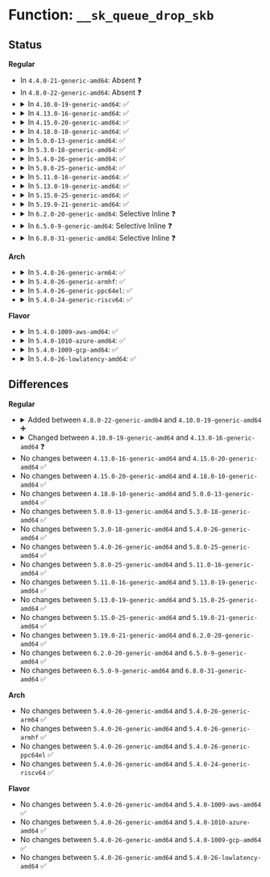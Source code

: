 # Function: <code>__sk_queue_drop_skb</code>

## Status
<b>Regular</b>
<ul>
<li>
In <code>4.4.0-21-generic-amd64</code>: Absent ❓
</li>
<li>
In <code>4.8.0-22-generic-amd64</code>: Absent ❓
</li>
<li>
<details>
<summary>In <code>4.10.0-19-generic-amd64</code>: ✅</summary>

```c
int __sk_queue_drop_skb(struct sock * sk, struct sk_buff * skb, unsigned int flags, void (*)(struct sock *, struct sk_buff *) destructor)
```

```json
{
  "name": "__sk_queue_drop_skb",
  "collision_type": "Unique Global",
  "inline_type": "No",
  "funcs": [
    {
      "addr": 18446744071586845472,
      "name": "__sk_queue_drop_skb",
      "external": true,
      "loc": "net/core/datagram.c:334",
      "file": "net/core/datagram.c",
      "inline": "seen, unknown",
      "caller_inline": [],
      "caller_func": [
        "net/core/datagram.c:skb_kill_datagram",
        "net/ipv4/udp.c:udp_recvmsg",
        "net/ipv6/udp.c:udpv6_recvmsg"
      ]
    }
  ],
  "symbols": [
    {
      "addr": 18446744071586845472,
      "name": "__sk_queue_drop_skb",
      "section": ".text",
      "bind": "STB_GLOBAL",
      "size": 186
    }
  ]
}
```
</details>
</li>
<li>
<details>
<summary>In <code>4.13.0-16-generic-amd64</code>: ✅</summary>

```c
int __sk_queue_drop_skb(struct sock * sk, struct sk_buff_head * sk_queue, struct sk_buff * skb, unsigned int flags, void (*)(struct sock *, struct sk_buff *) destructor)
```

```json
{
  "name": "__sk_queue_drop_skb",
  "collision_type": "Unique Global",
  "inline_type": "No",
  "funcs": [
    {
      "addr": 18446744071586968624,
      "name": "__sk_queue_drop_skb",
      "external": true,
      "loc": "net/core/datagram.c:355",
      "file": "net/core/datagram.c",
      "inline": "seen, unknown",
      "caller_inline": [],
      "caller_func": [
        "net/core/datagram.c:skb_kill_datagram",
        "net/ipv4/udp.c:udp_recvmsg",
        "net/ipv6/udp.c:udpv6_recvmsg"
      ]
    }
  ],
  "symbols": [
    {
      "addr": 18446744071586968624,
      "name": "__sk_queue_drop_skb",
      "section": ".text",
      "bind": "STB_GLOBAL",
      "size": 168
    }
  ]
}
```
</details>
</li>
<li>
<details>
<summary>In <code>4.15.0-20-generic-amd64</code>: ✅</summary>

```c
int __sk_queue_drop_skb(struct sock * sk, struct sk_buff_head * sk_queue, struct sk_buff * skb, unsigned int flags, void (*)(struct sock *, struct sk_buff *) destructor)
```

```json
{
  "name": "__sk_queue_drop_skb",
  "collision_type": "Unique Global",
  "inline_type": "No",
  "funcs": [
    {
      "addr": 18446744071587466672,
      "name": "__sk_queue_drop_skb",
      "external": true,
      "loc": "net/core/datagram.c:356",
      "file": "net/core/datagram.c",
      "inline": "seen, unknown",
      "caller_inline": [],
      "caller_func": [
        "net/core/datagram.c:skb_kill_datagram",
        "net/ipv4/udp.c:udp_recvmsg",
        "net/ipv6/udp.c:udpv6_recvmsg"
      ]
    }
  ],
  "symbols": [
    {
      "addr": 18446744071587466672,
      "name": "__sk_queue_drop_skb",
      "section": ".text",
      "bind": "STB_GLOBAL",
      "size": 182
    }
  ]
}
```
</details>
</li>
<li>
<details>
<summary>In <code>4.18.0-10-generic-amd64</code>: ✅</summary>

```c
int __sk_queue_drop_skb(struct sock * sk, struct sk_buff_head * sk_queue, struct sk_buff * skb, unsigned int flags, void (*)(struct sock *, struct sk_buff *) destructor)
```

```json
{
  "name": "__sk_queue_drop_skb",
  "collision_type": "Unique Global",
  "inline_type": "No",
  "funcs": [
    {
      "addr": 18446744071587771632,
      "name": "__sk_queue_drop_skb",
      "external": true,
      "loc": "net/core/datagram.c:354",
      "file": "net/core/datagram.c",
      "inline": "seen, unknown",
      "caller_inline": [],
      "caller_func": [
        "net/core/datagram.c:skb_kill_datagram",
        "net/ipv4/udp.c:udp_recvmsg",
        "net/ipv6/udp.c:udpv6_recvmsg"
      ]
    }
  ],
  "symbols": [
    {
      "addr": 18446744071587771632,
      "name": "__sk_queue_drop_skb",
      "section": ".text",
      "bind": "STB_GLOBAL",
      "size": 188
    }
  ]
}
```
</details>
</li>
<li>
<details>
<summary>In <code>5.0.0-13-generic-amd64</code>: ✅</summary>

```c
int __sk_queue_drop_skb(struct sock * sk, struct sk_buff_head * sk_queue, struct sk_buff * skb, unsigned int flags, void (*)(struct sock *, struct sk_buff *) destructor)
```

```json
{
  "name": "__sk_queue_drop_skb",
  "collision_type": "Unique Global",
  "inline_type": "No",
  "funcs": [
    {
      "addr": 18446744071587905344,
      "name": "__sk_queue_drop_skb",
      "external": true,
      "loc": "net/core/datagram.c:354",
      "file": "net/core/datagram.c",
      "inline": "seen, unknown",
      "caller_inline": [],
      "caller_func": [
        "net/core/datagram.c:skb_kill_datagram",
        "net/ipv4/udp.c:udp_recvmsg",
        "net/ipv6/udp.c:udpv6_recvmsg"
      ]
    }
  ],
  "symbols": [
    {
      "addr": 18446744071587905344,
      "name": "__sk_queue_drop_skb",
      "section": ".text",
      "bind": "STB_GLOBAL",
      "size": 188
    }
  ]
}
```
</details>
</li>
<li>
<details>
<summary>In <code>5.3.0-18-generic-amd64</code>: ✅</summary>

```c
int __sk_queue_drop_skb(struct sock * sk, struct sk_buff_head * sk_queue, struct sk_buff * skb, unsigned int flags, void (*)(struct sock *, struct sk_buff *) destructor)
```

```json
{
  "name": "__sk_queue_drop_skb",
  "collision_type": "Unique Global",
  "inline_type": "No",
  "funcs": [
    {
      "addr": 18446744071588213296,
      "name": "__sk_queue_drop_skb",
      "external": true,
      "loc": "net/core/datagram.c:353",
      "file": "net/core/datagram.c",
      "inline": "seen, unknown",
      "caller_inline": [],
      "caller_func": [
        "net/core/datagram.c:skb_kill_datagram",
        "net/ipv4/udp.c:udp_recvmsg",
        "net/ipv6/udp.c:udpv6_recvmsg"
      ]
    }
  ],
  "symbols": [
    {
      "addr": 18446744071588213296,
      "name": "__sk_queue_drop_skb",
      "section": ".text",
      "bind": "STB_GLOBAL",
      "size": 195
    }
  ]
}
```
</details>
</li>
<li>
<details>
<summary>In <code>5.4.0-26-generic-amd64</code>: ✅</summary>

```c
int __sk_queue_drop_skb(struct sock * sk, struct sk_buff_head * sk_queue, struct sk_buff * skb, unsigned int flags, void (*)(struct sock *, struct sk_buff *) destructor)
```

```json
{
  "name": "__sk_queue_drop_skb",
  "collision_type": "Unique Global",
  "inline_type": "No",
  "funcs": [
    {
      "addr": 18446744071588418016,
      "name": "__sk_queue_drop_skb",
      "external": true,
      "loc": "net/core/datagram.c:353",
      "file": "net/core/datagram.c",
      "inline": "seen, unknown",
      "caller_inline": [],
      "caller_func": [
        "net/core/datagram.c:skb_kill_datagram",
        "net/ipv4/udp.c:udp_recvmsg",
        "net/ipv6/udp.c:udpv6_recvmsg"
      ]
    }
  ],
  "symbols": [
    {
      "addr": 18446744071588418016,
      "name": "__sk_queue_drop_skb",
      "section": ".text",
      "bind": "STB_GLOBAL",
      "size": 195
    }
  ]
}
```
</details>
</li>
<li>
<details>
<summary>In <code>5.8.0-25-generic-amd64</code>: ✅</summary>

```c
int __sk_queue_drop_skb(struct sock * sk, struct sk_buff_head * sk_queue, struct sk_buff * skb, unsigned int flags, void (*)(struct sock *, struct sk_buff *) destructor)
```

```json
{
  "name": "__sk_queue_drop_skb",
  "collision_type": "Unique Global",
  "inline_type": "No",
  "funcs": [
    {
      "addr": 18446744071589284640,
      "name": "__sk_queue_drop_skb",
      "external": true,
      "loc": "net/core/datagram.c:350",
      "file": "net/core/datagram.c",
      "inline": "seen, unknown",
      "caller_inline": [],
      "caller_func": [
        "net/core/datagram.c:skb_kill_datagram",
        "net/ipv4/udp.c:udp_recvmsg",
        "net/ipv6/udp.c:udpv6_recvmsg"
      ]
    }
  ],
  "symbols": [
    {
      "addr": 18446744071589284640,
      "name": "__sk_queue_drop_skb",
      "section": ".text",
      "bind": "STB_GLOBAL",
      "size": 232
    }
  ]
}
```
</details>
</li>
<li>
<details>
<summary>In <code>5.11.0-16-generic-amd64</code>: ✅</summary>

```c
int __sk_queue_drop_skb(struct sock * sk, struct sk_buff_head * sk_queue, struct sk_buff * skb, unsigned int flags, void (*)(struct sock *, struct sk_buff *) destructor)
```

```json
{
  "name": "__sk_queue_drop_skb",
  "collision_type": "Unique Global",
  "inline_type": "No",
  "funcs": [
    {
      "addr": 18446744071589283856,
      "name": "__sk_queue_drop_skb",
      "external": true,
      "loc": "net/core/datagram.c:350",
      "file": "net/core/datagram.c",
      "inline": "seen, unknown",
      "caller_inline": [],
      "caller_func": [
        "net/core/datagram.c:skb_kill_datagram",
        "net/ipv4/udp.c:udp_recvmsg",
        "net/ipv6/udp.c:udpv6_recvmsg"
      ]
    }
  ],
  "symbols": [
    {
      "addr": 18446744071589283856,
      "name": "__sk_queue_drop_skb",
      "section": ".text",
      "bind": "STB_GLOBAL",
      "size": 232
    }
  ]
}
```
</details>
</li>
<li>
<details>
<summary>In <code>5.13.0-19-generic-amd64</code>: ✅</summary>

```c
int __sk_queue_drop_skb(struct sock * sk, struct sk_buff_head * sk_queue, struct sk_buff * skb, unsigned int flags, void (*)(struct sock *, struct sk_buff *) destructor)
```

```json
{
  "name": "__sk_queue_drop_skb",
  "collision_type": "Unique Global",
  "inline_type": "No",
  "funcs": [
    {
      "addr": 18446744071589177568,
      "name": "__sk_queue_drop_skb",
      "external": true,
      "loc": "net/core/datagram.c:350",
      "file": "net/core/datagram.c",
      "inline": "seen, unknown",
      "caller_inline": [],
      "caller_func": [
        "net/core/datagram.c:skb_kill_datagram",
        "net/ipv4/udp.c:udp_recvmsg",
        "net/ipv6/udp.c:udpv6_recvmsg"
      ]
    }
  ],
  "symbols": [
    {
      "addr": 18446744071589177568,
      "name": "__sk_queue_drop_skb",
      "section": ".text",
      "bind": "STB_GLOBAL",
      "size": 232
    }
  ]
}
```
</details>
</li>
<li>
<details>
<summary>In <code>5.15.0-25-generic-amd64</code>: ✅</summary>

```c
int __sk_queue_drop_skb(struct sock * sk, struct sk_buff_head * sk_queue, struct sk_buff * skb, unsigned int flags, void (*)(struct sock *, struct sk_buff *) destructor)
```

```json
{
  "name": "__sk_queue_drop_skb",
  "collision_type": "Unique Global",
  "inline_type": "No",
  "funcs": [
    {
      "addr": 18446744071589900128,
      "name": "__sk_queue_drop_skb",
      "external": true,
      "loc": "net/core/datagram.c:350",
      "file": "net/core/datagram.c",
      "inline": "seen, unknown",
      "caller_inline": [],
      "caller_func": [
        "net/core/datagram.c:skb_kill_datagram",
        "net/ipv4/udp.c:udp_recvmsg",
        "net/ipv6/udp.c:udpv6_recvmsg"
      ]
    }
  ],
  "symbols": [
    {
      "addr": 18446744071589900128,
      "name": "__sk_queue_drop_skb",
      "section": ".text",
      "bind": "STB_GLOBAL",
      "size": 232
    }
  ]
}
```
</details>
</li>
<li>
<details>
<summary>In <code>5.19.0-21-generic-amd64</code>: ✅</summary>

```c
int __sk_queue_drop_skb(struct sock * sk, struct sk_buff_head * sk_queue, struct sk_buff * skb, unsigned int flags, void (*)(struct sock *, struct sk_buff *) destructor)
```

```json
{
  "name": "__sk_queue_drop_skb",
  "collision_type": "Unique Global",
  "inline_type": "No",
  "funcs": [
    {
      "addr": 18446744071591429856,
      "name": "__sk_queue_drop_skb",
      "external": true,
      "loc": "net/core/datagram.c:347",
      "file": "net/core/datagram.c",
      "inline": "seen, unknown",
      "caller_inline": [],
      "caller_func": [
        "net/core/datagram.c:skb_kill_datagram",
        "net/ipv4/udp.c:udp_recvmsg",
        "net/ipv6/udp.c:udpv6_recvmsg"
      ]
    }
  ],
  "symbols": [
    {
      "addr": 18446744071591429856,
      "name": "__sk_queue_drop_skb",
      "section": ".text",
      "bind": "STB_GLOBAL",
      "size": 224
    }
  ]
}
```
</details>
</li>
<li>
<details>
<summary>In <code>6.2.0-20-generic-amd64</code>: Selective Inline ❓</summary>

```c
int __sk_queue_drop_skb(struct sock * sk, struct sk_buff_head * sk_queue, struct sk_buff * skb, unsigned int flags, void (*)(struct sock *, struct sk_buff *) destructor)
```

```json
{
  "name": "__sk_queue_drop_skb",
  "collision_type": "Unique Global",
  "inline_type": "Selective",
  "funcs": [
    {
      "addr": 18446744071593198617,
      "name": "__sk_queue_drop_skb",
      "external": true,
      "loc": "net/core/datagram.c:345",
      "file": "net/core/datagram.c",
      "inline": "not declared, inlined",
      "caller_inline": [
        "net/core/datagram.c:skb_kill_datagram"
      ],
      "caller_func": [
        "net/ipv4/udp.c:udp_recvmsg",
        "net/ipv6/udp.c:udpv6_recvmsg"
      ]
    }
  ],
  "symbols": [
    {
      "addr": 18446744071593196032,
      "name": "__sk_queue_drop_skb",
      "section": ".text",
      "bind": "STB_GLOBAL",
      "size": 224
    }
  ]
}
```
</details>
</li>
<li>
<details>
<summary>In <code>6.5.0-9-generic-amd64</code>: Selective Inline ❓</summary>

```c
int __sk_queue_drop_skb(struct sock * sk, struct sk_buff_head * sk_queue, struct sk_buff * skb, unsigned int flags, void (*)(struct sock *, struct sk_buff *) destructor)
```

```json
{
  "name": "__sk_queue_drop_skb",
  "collision_type": "Unique Global",
  "inline_type": "Selective",
  "funcs": [
    {
      "addr": 18446744071593658569,
      "name": "__sk_queue_drop_skb",
      "external": true,
      "loc": "net/core/datagram.c:345",
      "file": "net/core/datagram.c",
      "inline": "not declared, inlined",
      "caller_inline": [
        "net/core/datagram.c:skb_kill_datagram"
      ],
      "caller_func": [
        "net/ipv4/udp.c:udp_recvmsg",
        "net/ipv6/udp.c:udpv6_recvmsg"
      ]
    }
  ],
  "symbols": [
    {
      "addr": 18446744071593655408,
      "name": "__sk_queue_drop_skb",
      "section": ".text",
      "bind": "STB_GLOBAL",
      "size": 224
    }
  ]
}
```
</details>
</li>
<li>
<details>
<summary>In <code>6.8.0-31-generic-amd64</code>: Selective Inline ❓</summary>

```c
int __sk_queue_drop_skb(struct sock * sk, struct sk_buff_head * sk_queue, struct sk_buff * skb, unsigned int flags, void (*)(struct sock *, struct sk_buff *) destructor)
```

```json
{
  "name": "__sk_queue_drop_skb",
  "collision_type": "Unique Global",
  "inline_type": "Selective",
  "funcs": [
    {
      "addr": 18446744071594436505,
      "name": "__sk_queue_drop_skb",
      "external": true,
      "loc": "net/core/datagram.c:346",
      "file": "net/core/datagram.c",
      "inline": "not declared, inlined",
      "caller_inline": [
        "net/core/datagram.c:skb_kill_datagram"
      ],
      "caller_func": [
        "net/ipv4/udp.c:udp_recvmsg",
        "net/ipv6/udp.c:udpv6_recvmsg"
      ]
    }
  ],
  "symbols": [
    {
      "addr": 18446744071594431264,
      "name": "__sk_queue_drop_skb",
      "section": ".text",
      "bind": "STB_GLOBAL",
      "size": 224
    }
  ]
}
```
</details>
</li>
</ul>
<b>Arch</b>
<ul>
<li>
<details>
<summary>In <code>5.4.0-26-generic-arm64</code>: ✅</summary>

```c
int __sk_queue_drop_skb(struct sock * sk, struct sk_buff_head * sk_queue, struct sk_buff * skb, unsigned int flags, void (*)(struct sock *, struct sk_buff *) destructor)
```

```json
{
  "name": "__sk_queue_drop_skb",
  "collision_type": "Unique Global",
  "inline_type": "No",
  "funcs": [
    {
      "addr": 18446603336501938296,
      "name": "__sk_queue_drop_skb",
      "external": true,
      "loc": "net/core/datagram.c:353",
      "file": "net/core/datagram.c",
      "inline": "seen, unknown",
      "caller_inline": [],
      "caller_func": [
        "net/core/datagram.c:skb_kill_datagram",
        "net/ipv4/udp.c:udp_recvmsg",
        "net/ipv6/udp.c:udpv6_recvmsg"
      ]
    }
  ],
  "symbols": [
    {
      "addr": 18446603336501938296,
      "name": "__sk_queue_drop_skb",
      "section": ".text",
      "bind": "STB_GLOBAL",
      "size": 340
    }
  ]
}
```
</details>
</li>
<li>
<details>
<summary>In <code>5.4.0-26-generic-armhf</code>: ✅</summary>

```c
int __sk_queue_drop_skb(struct sock * sk, struct sk_buff_head * sk_queue, struct sk_buff * skb, unsigned int flags, void (*)(struct sock *, struct sk_buff *) destructor)
```

```json
{
  "name": "__sk_queue_drop_skb",
  "collision_type": "Unique Global",
  "inline_type": "No",
  "funcs": [
    {
      "addr": 3234692524,
      "name": "__sk_queue_drop_skb",
      "external": true,
      "loc": "net/core/datagram.c:353",
      "file": "net/core/datagram.c",
      "inline": "seen, unknown",
      "caller_inline": [],
      "caller_func": [
        "net/core/datagram.c:skb_kill_datagram",
        "net/ipv4/udp.c:udp_recvmsg",
        "net/ipv6/udp.c:udpv6_recvmsg"
      ]
    }
  ],
  "symbols": [
    {
      "addr": 3234692524,
      "name": "__sk_queue_drop_skb",
      "section": ".text",
      "bind": "STB_GLOBAL",
      "size": 192
    }
  ]
}
```
</details>
</li>
<li>
<details>
<summary>In <code>5.4.0-26-generic-ppc64el</code>: ✅</summary>

```c
int __sk_queue_drop_skb(struct sock * sk, struct sk_buff_head * sk_queue, struct sk_buff * skb, unsigned int flags, void (*)(struct sock *, struct sk_buff *) destructor)
```

```json
{
  "name": "__sk_queue_drop_skb",
  "collision_type": "Unique Global",
  "inline_type": "No",
  "funcs": [
    {
      "addr": 13835058055295353968,
      "name": "__sk_queue_drop_skb",
      "external": true,
      "loc": "net/core/datagram.c:353",
      "file": "net/core/datagram.c",
      "inline": "seen, unknown",
      "caller_inline": [],
      "caller_func": [
        "net/core/datagram.c:skb_kill_datagram",
        "net/ipv4/udp.c:udp_recvmsg",
        "net/ipv6/udp.c:udpv6_recvmsg"
      ]
    }
  ],
  "symbols": [
    {
      "addr": 13835058055295353968,
      "name": "__sk_queue_drop_skb",
      "section": ".text",
      "bind": "STB_GLOBAL",
      "size": 340
    }
  ]
}
```
</details>
</li>
<li>
<details>
<summary>In <code>5.4.0-24-generic-riscv64</code>: ✅</summary>

```c
int __sk_queue_drop_skb(struct sock * sk, struct sk_buff_head * sk_queue, struct sk_buff * skb, unsigned int flags, void (*)(struct sock *, struct sk_buff *) destructor)
```

```json
{
  "name": "__sk_queue_drop_skb",
  "collision_type": "Unique Global",
  "inline_type": "No",
  "funcs": [
    {
      "addr": 18446743936278242824,
      "name": "__sk_queue_drop_skb",
      "external": true,
      "loc": "net/core/datagram.c:353",
      "file": "net/core/datagram.c",
      "inline": "seen, unknown",
      "caller_inline": [],
      "caller_func": [
        "net/core/datagram.c:skb_kill_datagram",
        "net/ipv4/udp.c:udp_recvmsg",
        "net/ipv6/udp.c:udpv6_recvmsg"
      ]
    }
  ],
  "symbols": [
    {
      "addr": 18446743936278242824,
      "name": "__sk_queue_drop_skb",
      "section": ".text",
      "bind": "STB_GLOBAL",
      "size": 166
    }
  ]
}
```
</details>
</li>
</ul>
<b>Flavor</b>
<ul>
<li>
<details>
<summary>In <code>5.4.0-1009-aws-amd64</code>: ✅</summary>

```c
int __sk_queue_drop_skb(struct sock * sk, struct sk_buff_head * sk_queue, struct sk_buff * skb, unsigned int flags, void (*)(struct sock *, struct sk_buff *) destructor)
```

```json
{
  "name": "__sk_queue_drop_skb",
  "collision_type": "Unique Global",
  "inline_type": "No",
  "funcs": [
    {
      "addr": 18446744071588024800,
      "name": "__sk_queue_drop_skb",
      "external": true,
      "loc": "net/core/datagram.c:353",
      "file": "net/core/datagram.c",
      "inline": "seen, unknown",
      "caller_inline": [],
      "caller_func": [
        "net/core/datagram.c:skb_kill_datagram",
        "net/ipv4/udp.c:udp_recvmsg",
        "net/ipv6/udp.c:udpv6_recvmsg"
      ]
    }
  ],
  "symbols": [
    {
      "addr": 18446744071588024800,
      "name": "__sk_queue_drop_skb",
      "section": ".text",
      "bind": "STB_GLOBAL",
      "size": 195
    }
  ]
}
```
</details>
</li>
<li>
<details>
<summary>In <code>5.4.0-1010-azure-amd64</code>: ✅</summary>

```c
int __sk_queue_drop_skb(struct sock * sk, struct sk_buff_head * sk_queue, struct sk_buff * skb, unsigned int flags, void (*)(struct sock *, struct sk_buff *) destructor)
```

```json
{
  "name": "__sk_queue_drop_skb",
  "collision_type": "Unique Global",
  "inline_type": "No",
  "funcs": [
    {
      "addr": 18446744071587737888,
      "name": "__sk_queue_drop_skb",
      "external": true,
      "loc": "net/core/datagram.c:353",
      "file": "net/core/datagram.c",
      "inline": "seen, unknown",
      "caller_inline": [],
      "caller_func": [
        "net/core/datagram.c:skb_kill_datagram",
        "net/ipv4/udp.c:udp_recvmsg",
        "net/ipv6/udp.c:udpv6_recvmsg"
      ]
    }
  ],
  "symbols": [
    {
      "addr": 18446744071587737888,
      "name": "__sk_queue_drop_skb",
      "section": ".text",
      "bind": "STB_GLOBAL",
      "size": 195
    }
  ]
}
```
</details>
</li>
<li>
<details>
<summary>In <code>5.4.0-1009-gcp-amd64</code>: ✅</summary>

```c
int __sk_queue_drop_skb(struct sock * sk, struct sk_buff_head * sk_queue, struct sk_buff * skb, unsigned int flags, void (*)(struct sock *, struct sk_buff *) destructor)
```

```json
{
  "name": "__sk_queue_drop_skb",
  "collision_type": "Unique Global",
  "inline_type": "No",
  "funcs": [
    {
      "addr": 18446744071588356576,
      "name": "__sk_queue_drop_skb",
      "external": true,
      "loc": "net/core/datagram.c:353",
      "file": "net/core/datagram.c",
      "inline": "seen, unknown",
      "caller_inline": [],
      "caller_func": [
        "net/core/datagram.c:skb_kill_datagram",
        "net/ipv4/udp.c:udp_recvmsg",
        "net/ipv6/udp.c:udpv6_recvmsg"
      ]
    }
  ],
  "symbols": [
    {
      "addr": 18446744071588356576,
      "name": "__sk_queue_drop_skb",
      "section": ".text",
      "bind": "STB_GLOBAL",
      "size": 195
    }
  ]
}
```
</details>
</li>
<li>
<details>
<summary>In <code>5.4.0-26-lowlatency-amd64</code>: ✅</summary>

```c
int __sk_queue_drop_skb(struct sock * sk, struct sk_buff_head * sk_queue, struct sk_buff * skb, unsigned int flags, void (*)(struct sock *, struct sk_buff *) destructor)
```

```json
{
  "name": "__sk_queue_drop_skb",
  "collision_type": "Unique Global",
  "inline_type": "No",
  "funcs": [
    {
      "addr": 18446744071588492160,
      "name": "__sk_queue_drop_skb",
      "external": true,
      "loc": "net/core/datagram.c:353",
      "file": "net/core/datagram.c",
      "inline": "seen, unknown",
      "caller_inline": [],
      "caller_func": [
        "net/core/datagram.c:skb_kill_datagram",
        "net/ipv4/udp.c:udp_recvmsg",
        "net/ipv6/udp.c:udpv6_recvmsg"
      ]
    }
  ],
  "symbols": [
    {
      "addr": 18446744071588492160,
      "name": "__sk_queue_drop_skb",
      "section": ".text",
      "bind": "STB_GLOBAL",
      "size": 195
    }
  ]
}
```
</details>
</li>
</ul>

## Differences
<b>Regular</b>
<ul>
<li>
<details>
<summary>Added between <code>4.8.0-22-generic-amd64</code> and <code>4.10.0-19-generic-amd64</code> ➕</summary>

```c
int __sk_queue_drop_skb(struct sock * sk, struct sk_buff * skb, unsigned int flags, void (*)(struct sock *, struct sk_buff *) destructor)
```
</details>
</li>
<li>
<details>
<summary>Changed between <code>4.10.0-19-generic-amd64</code> and <code>4.13.0-16-generic-amd64</code> ❓</summary>
<ul>
<li>
<b>Param added. </b>
<code>struct sk_buff_head * sk_queue</code>
</li>
<li>
<b>Param reordered. </b>
<code>sk, skb, flags, destructor</code> ➡️ <code>sk, sk_queue, skb, flags, destructor</code>
</li>
</ul>
</details>
</li>
<li>
No changes between <code>4.13.0-16-generic-amd64</code> and <code>4.15.0-20-generic-amd64</code> ✅
</li>
<li>
No changes between <code>4.15.0-20-generic-amd64</code> and <code>4.18.0-10-generic-amd64</code> ✅
</li>
<li>
No changes between <code>4.18.0-10-generic-amd64</code> and <code>5.0.0-13-generic-amd64</code> ✅
</li>
<li>
No changes between <code>5.0.0-13-generic-amd64</code> and <code>5.3.0-18-generic-amd64</code> ✅
</li>
<li>
No changes between <code>5.3.0-18-generic-amd64</code> and <code>5.4.0-26-generic-amd64</code> ✅
</li>
<li>
No changes between <code>5.4.0-26-generic-amd64</code> and <code>5.8.0-25-generic-amd64</code> ✅
</li>
<li>
No changes between <code>5.8.0-25-generic-amd64</code> and <code>5.11.0-16-generic-amd64</code> ✅
</li>
<li>
No changes between <code>5.11.0-16-generic-amd64</code> and <code>5.13.0-19-generic-amd64</code> ✅
</li>
<li>
No changes between <code>5.13.0-19-generic-amd64</code> and <code>5.15.0-25-generic-amd64</code> ✅
</li>
<li>
No changes between <code>5.15.0-25-generic-amd64</code> and <code>5.19.0-21-generic-amd64</code> ✅
</li>
<li>
No changes between <code>5.19.0-21-generic-amd64</code> and <code>6.2.0-20-generic-amd64</code> ✅
</li>
<li>
No changes between <code>6.2.0-20-generic-amd64</code> and <code>6.5.0-9-generic-amd64</code> ✅
</li>
<li>
No changes between <code>6.5.0-9-generic-amd64</code> and <code>6.8.0-31-generic-amd64</code> ✅
</li>
</ul>
<b>Arch</b>
<ul>
<li>
No changes between <code>5.4.0-26-generic-amd64</code> and <code>5.4.0-26-generic-arm64</code> ✅
</li>
<li>
No changes between <code>5.4.0-26-generic-amd64</code> and <code>5.4.0-26-generic-armhf</code> ✅
</li>
<li>
No changes between <code>5.4.0-26-generic-amd64</code> and <code>5.4.0-26-generic-ppc64el</code> ✅
</li>
<li>
No changes between <code>5.4.0-26-generic-amd64</code> and <code>5.4.0-24-generic-riscv64</code> ✅
</li>
</ul>
<b>Flavor</b>
<ul>
<li>
No changes between <code>5.4.0-26-generic-amd64</code> and <code>5.4.0-1009-aws-amd64</code> ✅
</li>
<li>
No changes between <code>5.4.0-26-generic-amd64</code> and <code>5.4.0-1010-azure-amd64</code> ✅
</li>
<li>
No changes between <code>5.4.0-26-generic-amd64</code> and <code>5.4.0-1009-gcp-amd64</code> ✅
</li>
<li>
No changes between <code>5.4.0-26-generic-amd64</code> and <code>5.4.0-26-lowlatency-amd64</code> ✅
</li>
</ul>
